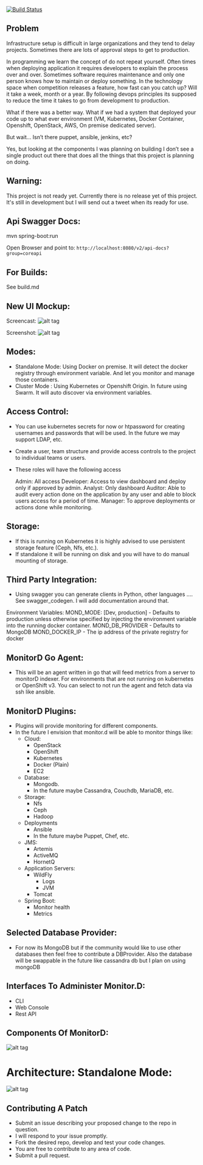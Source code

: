 [![Build Status](https://travis-ci.org/BZCareer/monitor.d.svg?branch=master)](https://travis-ci.org/BZCareer/monitor.d)

##  Problem

Infrastructure setup is difficult in large organizations and they tend to delay projects.  Sometimes there are lots of approval steps to get to production.

In programming we learn the concept of do not repeat yourself. Often times when deploying application it requires developers to explain the process over and over. Sometimes software  requires maintenance and only one person knows how to maintain or deploy something. In the technology space when competition releases a feature, how fast can you catch up? Will it take a week, month or a year. By following devops principles its supposed to reduce the time it takes to go from development to production.

What if there was a better way. What if we had a system that deployed your code up to what ever environment (VM, Kubernetes, Docker Container, Openshift, OpenStack, AWS, On premise dedicated server).

But wait… Isn’t there puppet, ansible, jenkins, etc?

Yes, but looking at the components I was planning on building I don’t see a single product out there that does all the things that this project is planning on doing.

## Warning:

This project is not ready yet. Currently there is no release yet of this project. It's still in development but I will send out a tweet when its ready for use.


## Api Swagger Docs:

mvn spring-boot:run

Open Browser and point to:
`http://localhost:8080/v2/api-docs?group=coreapi`




## For Builds:

See build.md


## New UI Mockup:

Screencast:
![alt tag](https://raw.githubusercontent.com/BZCareer/monitor.d/master/monitorddemo1.gif)

Screenshot:
![alt tag](https://raw.githubusercontent.com/BZCareer/monitor.d/master/Monitor-d-newUI.png)


## Modes:

- Standalone Mode: Using Docker on premise. It will detect the docker registry through environment variable. And let you monitor and manage those containers.
- Cluster Mode : Using Kubernetes or Openshift Origin. In future using Swarm. It will auto discover via environment variables.

## Access Control:

- You can use kubernetes secrets for now or htpassword for creating usernames and passwords that will be used. In the future we may support LDAP, etc.
- Create a user, team structure and provide access controls to the project to individual teams or users.
- These roles will have the following access

     Admin: All access
     Developer: Access to view dashboard and deploy only if approved by admin.
     Analyst: Only dashboard
     Auditor: Able to audit every action done on the application by any user and able to block users access for a period of time.
     Manager: To approve deployments or actions done while monitoring.

## Storage:
- If this is running on Kubernetes it is highly advised to use persistent storage feature (Ceph, Nfs, etc.).
- If standalone it will be running on disk and you will have to do manual mounting of storage.

## Third Party Integration:
- Using swagger you can generate clients in Python, other languages …. See swagger_codegen. I will add documentation around that.

Environment Variables:
MOND_MODE: [Dev, production] - Defaults to production unless otherwise specified by injecting the environment variable into the running docker container.
MOND_DB_PROVIDER - Defaults to MongoDB
MOND_DOCKER_IP - The ip address of the private registry for docker

## MonitorD Go Agent:

- This will be an agent written in go that will feed metrics from a server to monitorD indexer. For environments that are not running on kubernetes or OpenShift v3. You can select to not run the agent and fetch data via ssh like ansible.

## MonitorD Plugins:

- Plugins will provide monitoring for different components.
- In the future I envision that monitor.d will be able to monitor things like:
    -  Cloud:
        - OpenStack
        - OpenShift
        - Kubernetes
        - Docker (Plain)
        - EC2
    - Database:
        - Mongodb.
        - In the future maybe Cassandra, Couchdb, MariaDB, etc.
    -   Storage:
        - Nfs
        - Ceph
        - Hadoop
    - Deployments
        - Ansible
        - In the future maybe Puppet, Chef, etc.
    - JMS:
        - Artemis
        - ActiveMQ
        - HornetQ
    - Application Servers:
        - WildFly
            - Logs
            - JVM
        - Tomcat
    - Spring Boot:
        - Monitor health
        - Metrics


## Selected Database Provider:

- For now its MongoDB but if the community would like to use other databases then feel free to contribute a DBProvider. Also the database will be swappable in the future like cassandra db but I plan on using mongoDB

## Interfaces To Administer Monitor.D:

- CLI
- Web Console
- Rest API

## Components Of MonitorD:
![alt tag](https://raw.githubusercontent.com/BZCareer/monitor.d/master/Components-Design.png)
# Architecture: Standalone Mode:
![alt tag](https://raw.githubusercontent.com/BZCareer/monitor.d/master/Architecture-MonitorKubernetesExternally.png )

## Contributing A Patch

- Submit an issue describing your proposed change to the repo in question.
- I will respond to your issue promptly.
- Fork the desired repo, develop and test your code changes.
- You are free to contribute to any area of code.
- Submit a pull request.
